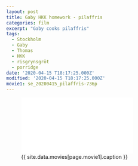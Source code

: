 ```yaml
---
layout: post
title: Gaby HKK homework - pilaffris
categories: film
excerpt: "Gaby cooks pilaffris"
tags:
  - Stockholm
  - Gaby
  - Thomas
  - HKK
  - risgrynsgröt
  - porridge
date: '2020-04-15 T18:17:25.000Z'
modified: '2020-04-15 T18:17:25.000Z'
movie1: se_20200415_pilaffris-736p
---
```


<figure>
<iframe src="{{ site.commonurl }}/movies/{{ site.data.movies[page.movie1].file }}" width="{{ site.data.movies[page.movie1].width }}" height="{{ site.data.movies[page.movie1].height }}" frameborder="0">
</iframe>
<figcaption> {{ site.data.movies[page.movie1].caption }} </figcaption>
</figure>
